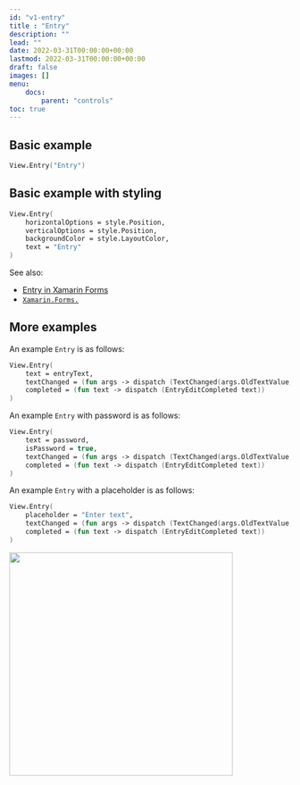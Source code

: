 ```yaml
---
id: "v1-entry"
title : "Entry"
description: ""
lead: ""
date: 2022-03-31T00:00:00+00:00
lastmod: 2022-03-31T00:00:00+00:00
draft: false
images: []
menu:
    docs:
        parent: "controls"
toc: true
---
```


## Basic example

```fs
View.Entry("Entry")
```

## Basic example with styling

```fs
View.Entry(
    horizontalOptions = style.Position,
    verticalOptions = style.Position,
    backgroundColor = style.LayoutColor,
    text = "Entry"
)
```

See also:

* [Entry in Xamarin Forms](https://docs.microsoft.com/en-us/xamarin/xamarin-forms/user-interface/text/Entry)
* [`Xamarin.Forms.`](https://docs.microsoft.com/en-us/dotnet/api/Xamarin.Forms.)

## More examples

An example `Entry` is as follows:

```fs
View.Entry(
    text = entryText,
    textChanged = (fun args -> dispatch (TextChanged(args.OldTextValue, args.NewTextValue))),
    completed = (fun text -> dispatch (EntryEditCompleted text))
)
```

An example `Entry` with password is as follows:

```fs
View.Entry(
    text = password,
    isPassword = true,
    textChanged = (fun args -> dispatch (TextChanged(args.OldTextValue, args.NewTextValue))),
    completed = (fun text -> dispatch (EntryEditCompleted text))
)
```

An example `Entry` with a placeholder is as follows:

```fs
View.Entry(
    placeholder = "Enter text",
    textChanged = (fun args -> dispatch (TextChanged(args.OldTextValue, args.NewTextValue))),
    completed = (fun text -> dispatch (EntryEditCompleted text))
)
```

<img src="https://user-images.githubusercontent.com/52166903/60177359-9cdae280-9810-11e9-9d80-059a9a885b72.png" width="400">
